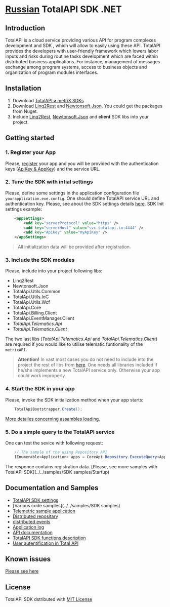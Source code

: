[Russian](documentation/ru/README.md)
TotalAPI SDK .NET
====================
Introduction
----------------------------------------
TotalAPI is a cloud service providing various API for program complexes development and SDK , which will allow to easily using these API.
TotalAPI provides the developers with user-friendly framework which lowers labor inputs and risks during routine tasks development which are faced within distributed business applications. For instance, management of messages exchange among program systems, access to business objects and organization of program modules interfaces.  

Installation
-------------------------------------------
1.  Download [TotalAPI и metriX SDKs](../../dist/net45/)
2.  Download [Linq2Rest](https://www.nuget.org/packages/Linq2Rest/) and [Newtonsoft.Json](https://www.nuget.org/packages/newtonsoft.json/). You could get the packages from Nuget.
3.  Include [Linq2Rest](https://www.nuget.org/packages/Linq2Rest/), [Newtonsoft.Json](https://www.nuget.org/packages/newtonsoft.json/) and  **client** SDK libs into your project.

Getting started
---------------------------------------------
### 1. Register your App
Please, [register](http://192.168.3.202:4202/#/applications) your app and you will be provided with the authentication keys ([ApiKey & AppKey](auth.md)) and the service URL. 

### 2. Tune the SDK with intial settings
Please, define some settings in  the application configuration file `yourapplication.exe.config`.  One should define TotalAPI service URL and authentication key. Please, see about the SDK settings details [here](sdksettings.md).
SDK Init settings example:
```xml
    <appSettings>
    	<add key="serverProtocol" value="https" />
    	<add key="serverHost" value="svc.totalapi.io:4444" />
        <add key="ApiKey" value="myApiKey" />
    </appSettings>
```
> All initialization data will be provided after registration.

### 3. Include the SDK modules  
Please, include into your project following libs:

* Linq2Rest
* Newtonsoft.Json
* TotalApi.Utils.Common
* TotalApi.Utils.IoC
* TotalApi.Utils.Wcf
* TotalApi.Core
* TotalApi.Billing.Client
* TotalApi.EventManager.Client
* *TotalApi.Telematics.Api*
* *TotalApi.Telematics.Client*

The two last libs (*TotalApi.Telematics.Api* and *TotalApi.Telematics.Client*) are required if you would like to utilise telematic funtionality of the `metrixAPI`. 

> **Attention!** 
> In vast most cases you do not need to include into the project the rest of libs from [here](../../dist/net45/). One needs all libraries included if he/she implements a new TotalAPI service only.  Otherwise your app could work improperly.

### 4. Start the SDK in your app
Please, invoke the SDK initialization method when your app starts:
```C#    
    TotalApiBootstrapper.Create();
```
[More detailes concerning assambles loading.](sdkload.md)

### 5. Do a simple query to the TotalAPI service
One can test the sevice with following request:
```C#
	// The sample of the using Repository API
	IEnumerable<Application> apps = CoreApi.Repository.ExecuteQuery<Application>();

```
The responce contains registration data.
[Please, see more samples with TotalAPI SDK](../../samples/SDK samples/Startup)

Documentation and Samples
-------------------------------------------
* [TotalAPI SDK settings](sdksettings.md)
* [Various code samples](../../samples/SDK samples)
 * [Telemetric sample application](sdksamplestele.md)
 * [Distributed repositary](sdksamplesrepo.md)
 * [distributed events](sdksamplesevent.md)
 * [Application log](sdksampleslog.md)
* [API documentation]()
* [TotalAPI SDK functions description]()
* [User autentification in Total API](auth.md)

Known issues
--------------------------------------------------------------
[Please see here](https://github.com/TotalApi/SDK-dNet/issues)

License
------------------------------------------------------------
TotalAPI SDK dstributed with [MIT License](../../LIENSE.txt)
 
